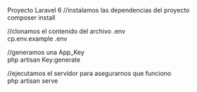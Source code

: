 Proyecto Laravel 6
//instalamos las dependencias del proyecto
<br>
composer install 

//clonamos el contenido del archivo .env <br>
cp.env.example .env

//generamos una App_Key  <br>
php artisan Key:generate

//ejecutamos el servidor para asegurarnos que funciono <br>
php artisan serve
